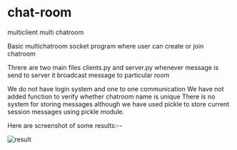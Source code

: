 # chat-room
multiclient multi chatroom

 Basic multichatroom socket program where user can create or join chatroom

 Threre are two main files clients.py and server.py
 whenever message is send to server it broadcast message to particular room

  We do not have login system and one to one communication
  We have not added function to verify whether chatroom name is unique
  There is no system for storing messages although we have used pickle to
  store current session messages using pickle module.
  
  Here are screenshot of some results:--
  
  ![result ](https://github.com/saurav-bot/chat-room/tree/main/results/result1.png)
